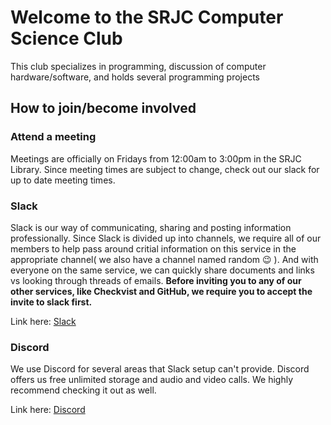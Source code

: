 # Welcome to the SRJC Computer Science Club

This club specializes in programming, discussion of computer hardware/software, and holds several programming projects

## How to join/become involved

### Attend a meeting
Meetings are officially on Fridays from 12:00am to 3:00pm in the SRJC Library. Since meeting times are subject to change, check out our slack for up to date meeting times.

### Slack

Slack is our way of communicating, sharing and posting information professionally. Since Slack is divided up into channels, we require all of our members to help pass around critial information on this service in the appropriate channel( we also have a channel named random :wink: ). And with everyone on the same service, we can quickly share documents and links vs looking through threads of emails. **Before inviting you to any of our other services, like Checkvist and GitHub, we require you to accept the invite to slack first.**

Link here: [Slack](srjccsc.slack.com)

### Discord

We use Discord for several areas that Slack setup can't provide. Discord offers us free unlimited storage and audio and video calls. We highly recommend checking it out as well.

Link here: [Discord](https://discord.gg/eK9vCGh)
